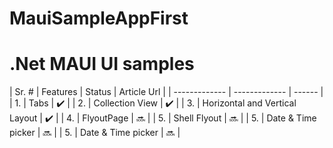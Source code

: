 # MauiSampleAppFirst

# .Net MAUI UI samples 

| Sr. #  | Features | Status | Article Url |
| ------------- | ------------- | ------ |
| 1. | Tabs  |  ✔️ |
| 2. | Collection View |  ✔️ |
| 3. | Horizontal and Vertical Layout |  ✔️  |
| 4. | FlyoutPage  | 🔜 |
| 5. | Shell Flyout | 🔜 |
| 5. | Date & Time picker | 🔜 |
| 5. | Date & Time picker | 🔜 |

